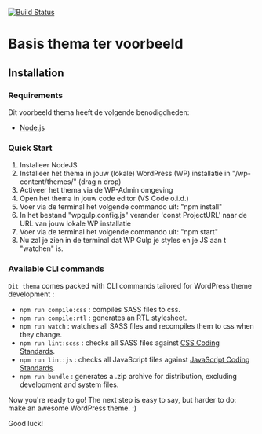 [![Build Status](https://travis-ci.org/Automattic/_s.svg?branch=master)](https://travis-ci.org/Automattic/_s)

Basis thema ter voorbeeld
===



Installation
---------------

### Requirements

Dit voorbeeld thema heeft de volgende benodigdheden:

- [Node.js](https://nodejs.org/)

### Quick Start

1. Installeer NodeJS
2. Installeer het thema in jouw (lokale) WordPress (WP) installatie in "/wp-content/themes/" (drag n drop)
3. Activeer het thema via de WP-Admin omgeving
4. Open het thema in jouw code editor (VS Code o.i.d.)
5. Voer via de terminal het volgende commando uit: "npm install"
6. In het bestand "wpgulp.config.js" verander 'const ProjectURL' naar de URL van jouw lokale WP installatie
7. Voer via de terminal het volgende commando uit: "npm start"
8. Nu zal je zien in de terminal dat WP Gulp je styles en je JS aan t "watchen" is. 



### Available CLI commands

`Dit thema` comes packed with CLI commands tailored for WordPress theme development :

- `npm run compile:css` : compiles SASS files to css.
- `npm run compile:rtl` : generates an RTL stylesheet.
- `npm run watch` : watches all SASS files and recompiles them to css when they change.
- `npm run lint:scss` : checks all SASS files against [CSS Coding Standards](https://developer.wordpress.org/coding-standards/wordpress-coding-standards/css/).
- `npm run lint:js` : checks all JavaScript files against [JavaScript Coding Standards](https://developer.wordpress.org/coding-standards/wordpress-coding-standards/javascript/).
- `npm run bundle` : generates a .zip archive for distribution, excluding development and system files.

Now you're ready to go! The next step is easy to say, but harder to do: make an awesome WordPress theme. :)

Good luck!
